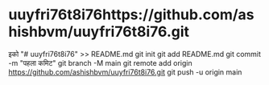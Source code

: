 # uuyfri76t8i76https://github.com/ashishbvm/uuyfri76t8i76.git
इको "# uuyfri76t8i76" >> README.md 
git init 
git add README.md 
git commit -m "पहला कमिट" 
git branch -M main 
git remote add origin https://github.com/ashishbvm/uuyfri76t8i76.git
 git push -u origin main
